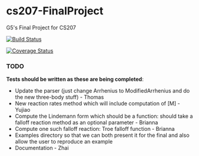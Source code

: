 # cs207-FinalProject
G5's Final Project for CS207

[![Build Status](https://travis-ci.org/CS207-G5/cs207-FinalProject.svg?branch=master)](https://travis-ci.org/CS207-G5/cs207-FinalProject)

[![Coverage Status](https://coveralls.io/repos/github/CS207-G5/cs207-FinalProject/badge.png?branch=master&maxAge=0)](https://coveralls.io/github/CS207-G5/cs207-FinalProject?branch=master&maxAge=0)

### TODO

**Tests should be written as these are being completed**:
* Update the parser (just change Arrhenius to ModifiedArrhenius and do the new
  three-body stuff) - Thomas
* New reaction rates method which will include computation of [M] - Yujiao
* Compute the Lindemann form which should be a function: should take a falloff
  reaction method as an optional parameter - Brianna
* Compute one such falloff reaction: Troe falloff function - Brianna
* Examples directory so that we can both present it for the final and also allow
  the user to reproduce an example
* Documentation - Zhai
